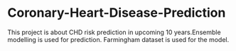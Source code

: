 # Coronary-Heart-Disease-Prediction

This project is about CHD risk prediction in upcoming 10 years.Ensemble modelling is used for prediction. Farmingham dataset is used for the model.
